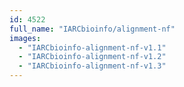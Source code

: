 ```yaml
---
id: 4522
full_name: "IARCbioinfo/alignment-nf"
images: 
  - "IARCbioinfo-alignment-nf-v1.1"
  - "IARCbioinfo-alignment-nf-v1.2"
  - "IARCbioinfo-alignment-nf-v1.3"
---
```

